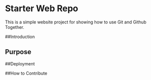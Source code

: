 # Starter Web Repo

This is a simple website project for showing how to use Git and Github Together.

##Introduction

## Purpose

##Deployment

##How to Contribute

